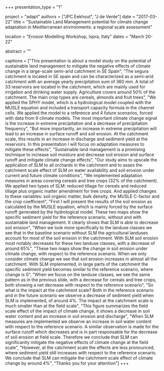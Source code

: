 +++
presentation_type = "1"

project = "adapt"
authors = ["JPC Eekhout", "J de Vente"]
date = "2017-03-22"
title = "Sustainable Land Management potential for climate change adaptation in Mediterranean environments: a regional scale assessment"

location = "Erosion Modelling Workshop, Ispra, Italy"
dates = "March 20-22"

abstract = ""

captions = ["This presentation is about a model study on the potential of sustainable land management to mitigate the negative effects of climate change in a large-scale semi-arid catchment in SE Spain", 
"The segura catchment is located in SE spain and can be characterized as a semi-arid catchment with an average yearly precipitation sum of 360 mm. A total of 33 reservoirs are located in the catchment, which are mainly used for irrigation and drinking water supply. Agriculture covers around 50% of the catchment. The main crop types are cereals, almonds and fruit trees", 
"We applied the SPHY model, which is a hydrological model coupled with the MUSLE equation and included a transport capacity formula in the channel cells. We applied the model to a reference and 4 future scenarios, forced with data from 9 climate models. The most important climate change signal is the increase in extreme precipitation and a decrease of precipitation frequency", 
"But more importantly, an increase in extreme precipitation will lead to an increase in surface runoff and soil erosion. At the catchment scale, this results in an increase in discharge and sediment yield at the reservoirs. In this presentation I will focus on adaptation measures to mitigate these effects", 
"Sustainable land management is a promising technique to increase soil moisture and decrease soil erosion and surface runoff and mitigate climate change effects", 
"Our study aims to upscale the application of SLM to all orchards in the catchment and to asses the catchment scale effect of SLM on water availability and soil erosion under current and future climate conditions", 
"We implemented adaptation measures in areas covering cereals and tree crops (32% of the catchment). We applied two types of SLM: reduced tillage for cereals and reduced tillage plus organic matter amendment for tree crops. And applied changes to these variables: soil organic matter, bulk density, the MUSLE C-factor and the crop coefficient", 
"First I will present the results of the soil erosion as calculated by the MUSLE equation, which is mainly forced by the surface runoff generated by the hydrological model. These two maps show the specific sediment yield for the reference scenario, without and with sustainable land management. It clearly shows that SLM is able to decrease soil erosion", 
"When we look more specifically to the landuse classes we see that in the baseline scenario without SLM the agricultural landuses account for most of the soil erosion in the catchment. With SLM soil erosion most notably decreases for these two landuse classes, with a decrease of around 65%", 
"These two maps show the change in soil erosion under climate change, with respect to the reference scenario. When we only consider climate change we see that soil erosion increases in almost all the catchment. With SLM implemented, in large parts of the catchment the specific sediment yield becomes similar to the reference scenario, where change is 0", 
"When we focus on the landuse classes, we see the same pattern as in the previous slide, with a decrease for cereals and tree crops, both showing a net decrease with respect to the reference scenario", 
"So what is the impact at the catchment scale? Both in the reference scenario and in the future scenario we observe a decrease of sediment yield when SLM is implemented, of around 4%. The impact at the catchment scale is much smaller than at the field scale", 
"This figure summarizes the field scale effect of the impact of climate change, it shows a decrease in soil water content and an increase in soil erosion and discharge", 
"When SLM measures are implemented we observe an increase in soil water content with respect to the reference scenario. A similar observation is made for the surface runoff which decreases and is in part responsable for the decrease of soil erosion at field scale. Therefore we conclude that SLM can significantly mitigate the negative effects of climate change at the field scale", 
"However, at the catchment scale the effects are less pronounced, where sediment yield still increases with respect to the reference scenario. We conclude that SLM can mitigate the catchment scale effect of climate change by around 4%", 
"Thanks you for your attention"]
+++